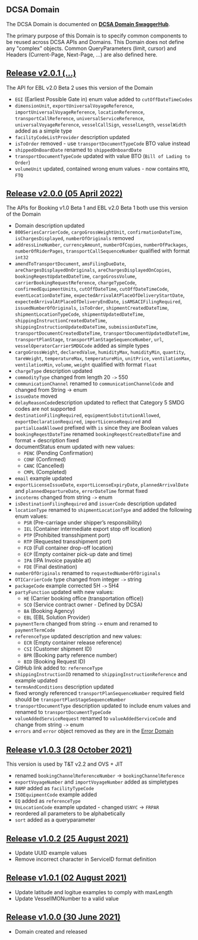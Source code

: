 ## DCSA Domain

The DCSA Domain is documented on [**DCSA Domain SwaggerHub**](https://app.swaggerhub.com/domains-docs/dcsaorg/DCSA_DOMAIN).

The primary purpose of this Domain is to specify common components to be reused across DCSA APIs and Domains. This Domain does not define any "complex" objects. Common QueryParameters (limit, cursor) and Headers (Current-Page, Next-Page, ...) are also defined here.

<a name="v201"></a>[Release v2.0.1 (...)](https://app.swaggerhub.com/domains-docs/dcsaorg/DCSA_DOMAIN/2.0.1)
---
The API for EBL v2.0 Beta 2 uses this version of the Domain

- `EGI` (Earliest Possible Gate in) enum value added to `cutOffDateTimeCodes`
- `dimensionUnit`, `exportUniversalVoyageReference`, `importUniversalVoyageReference`, `locationReference`, `transportCallReference`, `universalServiceReference`, `universalVoyageReference`, `vesselCallSign`, `vesselLength`, `vesselWidth` added as a simple type
- `facilityCodeListProvider` description updated
- `isToOrder` removed - use `transportDocumentTypeCode` BTO value instead
- `shippedOnBoardDate` renamed to `shippedOnboardDate`
- `transportDocumentTypeCode` updated with value BTO (`Bill of Lading to Order`)
- `volumeUnit` updated, contained wrong enum values - now contains `MTQ`, `FTQ`

<a name="v200"></a>[Release v2.0.0 (05 April 2022)](https://app.swaggerhub.com/domains-docs/dcsaorg/DCSA_DOMAIN/2.0.0)
---
The APIs for Booking v1.0 Beta 1 and EBL v2.0 Beta 1 both use this version of the Domain

- Domain description updated
- `800SeriesCarrierCode`, `cargoGrossWeightUnit`, `confirmationDateTime`, `isChargesDisplayed`, `numberOfOriginals` removed
- `addressLineNumber`, `currencyAmount`, `numberOfCopies`, `numberOfPackages`, `numberOfRiderPages`, `transportCallSequenceNumber` qualified with format `int32`
- `amendToTransportDocument`, `amsFilingDueDate`, `areChargesDisplayedOnOriginals`, `areChargesDisplayedOnCopies`, `bookingReqestUpdatedDateTime`, `cargoGrossVolume`, `carrierBookingRequestReference`, `chargeTypeCode`, `confirmedEquipmentUnits`, `cutOffDateTime`, `cutOffDateTimeCode`, `eventLocationDateTime`, `expectedArrivalAtPlaceOfDeliveryStartDate`, `expectedArrivalAtPlaceOfDeliveryEndDate`, `isAMSACIFilingRequired`, `issuedNumberOfOriginals`, `isToOrder`, `shipmentCreatedDateTime`, `shipmentLocationTypeCode`, `shipmentUpdatedDateTime`, `shippingInstructionCreatedDateTime`, `shippingInstructionUpdatedDateTime`, `submissionDateTime`, `transportDocumentCreatedDateTime`, `transportDocumentUpdatedDateTime`, `transportPlanStage`, `transportPlanStageSequenceNumber`, `url`, `vesselOperatorCarrierSMDGCode` added as simple types
- `cargoGrossWeight`, `declaredValue`, `humidityMax`, `humidityMin`, `quantity`, `tareWeight`, `temperatureMax`, `temperatureMin`, `unitPrice`, `ventilationMax`, `ventilationMin`, `volume`, `weight` qualified with format `float`
- `chargeType` description updated
- `commodityType` changed from length 20 `->` 550
- `communicationChannel` renamed to `communicationChannelCode` and changed from String -> enum
- `issueDate` moved
- `delayReasonCode`description updated to reflect that Category 5 SMDG codes are not supported
- `destinationFilingRequired`, `equipmentSubstitutionAllowed`, `exportDeclarationRequired`, `importLicenseRequired` and `partialLoadAllowed` prefixed with `is` since they are Boolean values
- `bookingReqestDateTime` renamed `bookingReqestCreatedDateTime` and format + description fixed
- documentStatus enum updated with new values:
  - `PENC` (Pending Confirmation)
  - `CONF` (Confirmed)
  - `CANC` (Cancelled)
  - `CMPL` (Completed)
- `email` example updated
- `exportLicenseIssueDate`, `exportLicenseExpiryDate`, `plannedArrivalDate` and `plannedDepartureDate`, `errorDateTime` format fixed
- `incoterms` changed from string `->` enum
- `isDestinationFilingRequired` and `issuerCode` description updated
- `locationType` renamed to `shipmentLocationType` and added the following enum values:
  - `PSR` (Pre-carriage under shipper’s responsibility)
  - `IEL` (Container intermediate export stop off location)
  - `PTP` (Prohibited transshipment port)
  - `RTP` (Requested transshipment port)
  - `FCD` (Full container drop-off location)
  - `ECP` (Empty container pick-up date and time)
  - `IPA` (IPA  Invoice payable at)
  - `FDE` (Final destination)
- `numberOfOriginals` renamed to `requestedNumberOfOriginals`
- `OTICarrierCode` type changed from integer `->` string
- `packageCode` example corrected 5H `->` 5H4
- `partyFunction` updated with new values:
  - `HE` (Carrier booking office (transportation office))
  - `SCO` (Service contract owner - Defined by DCSA)
  - `BA` (Booking Agency)
  - `EBL` (EBL Solution Provider)
- `paymentTerm` changed from string `->` enum and renamed to `paymentTermCode`
- `referenceType` updated description and new values:
  - `ECR` (Empty container release reference)
  - `CSI` (Customer shipment ID)
  - `BPR` (Booking party reference number)
  - `BID` (Booking Request ID)
- GitHub link added to: `referenceType`
- `shippingInstructionID` renamed to `shippingInstructionReference` and example updated
- `termsAndConditions` description updated
- fixed wrongly referenced `transportPlanSequenceNumber` required field should be `transportPlanStageSequenceNumber`
- `transportDocumentType` description updated to include enum values and renamed to `transportDocumentTypeCode`
- `valueAddedServiceRequest` renamed to `valueAddedServiceCode` and change from string `->` enum
- `errors` and `error` object removed as they are in the <a href="https://github.com/dcsaorg/DCSA-OpenAPI/tree/master/domain/error">Error Domain</a>

<a name="v103"></a>[Release v1.0.3 (28 October 2021)](https://app.swaggerhub.com/domains-docs/dcsaorg/DCSA_DOMAIN/1.0.3)
---
This version is used by T&T v2.2 and OVS + JIT

- renamed `bookingChannelReferenceNumber` -> `bookingChannelReference`
- `exportVoyageNumber` and `importVoyageNumber` added as simpletypes
- `RAMP` added as `facilityTypeCode`
- `ISOEquipmentCode` example added
- `EQ` added as `referenceType`
- `UnLocationCode` example updated - changed `USNYC` -> `FRPAR`
- reordered all parameters to be alphabetically
- `sort` added as a queryparameter

<a name="v102"></a>[Release v1.0.2 (25 August 2021)](https://app.swaggerhub.com/domains-docs/dcsaorg/DCSA_DOMAIN/1.0.2)
---
- Update UUID example values
- Remove incorrect character in ServiceID format definition

<a name="v101"></a>[Release v1.0.1 (02 August 2021)](https://app.swaggerhub.com/domains-docs/dcsaorg/DCSA_DOMAIN/1.0.1)
---
- Update latitude and logitue examples to comply with maxLength
- Update VesselIMONumber to a valid value

<a name="v100"></a>[Release v1.0.0 (30 June 2021)](https://app.swaggerhub.com/domains-docs/dcsaorg/DCSA_DOMAIN/1.0.0)
---
- Domain created and released
